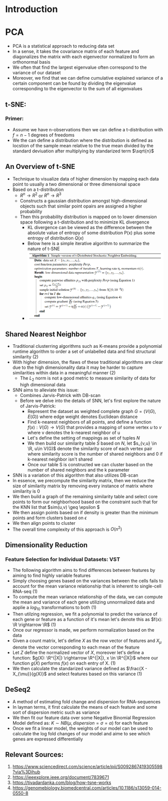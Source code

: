 # Introduction 
# PCA
- PCA is a statistical approach to reducing data set 
- In a sense, it takes the covariance matrix of each feature and diagonalizes the matrix with each eigenvector normalized to form an orthonormal basis 
- We often that find the largest eigenvalue often correspond to the variance of our dataset
- Moreover, we find that we can define cumulative explained variance of a certain component can be found by dividing the eigenvalue corresponding to the eigenvector to the sum of all eigenvalues
## t-SNE:
### Primer:
- Assume we have n-observations then we can define a t-distribution with $f = n -1$ degrees of freedoms  
- We the can define a distribution where the distribution is defined as locstion of the sample mean relative to the true mean divided by the standard deviuation after multiplying by standarized term $\sqrt{n}$ 
## An Overview of t-SNE
- Technique to visualize data of higher dimension by mapping each data point to usually a two dimensional or three dimensional space
- Based on a t-distribution
  - $R^{n} \rightarrow R^{2}$ or $R^n \rightarrow R^{3}$
  - Constructs a gaussian distribution amongst high-dimensional objects such that similar point opairs are assigned a higher probability
  - Then this probability distribution is mapped on to lower dimension space following a t-distribution and to minimize KL divergence 
    - KL divergence can be viewed as the difference between the absolute value of entropy of some distribution P(x) plus some entropy of distribution $Q(x)$
    - Below here is a simple iterative algorithm to summarize the nature of t-SNE
    - ![image](images/t-sne.png)
## Shared Nearest Neighbor
- Traditional clusterring algorithms such as K-means provide a polynomial runtime algorithm to order a set of unlabelled data and find structural similarity (2)
- With higher dimension, the flaws of these traditional algorithms are clear due to the high dimensionality data it may be harder to capture similarities within data in a meaningful manner (2)
  -  The $L_2$ norm is not a good metric to measure similarity of data for high dimensional data
- SNN aims to alleviate this issue:
  - Combines Jarvis-Patrick with DB-scan 
  - Before we delve into the details of SNN, let's first explore the nature of Jarvis-Patrick:
    - Represent the dataset as weighted complete graph $G = (V(G),E(G))$ where edge weight denotes Euclidean distance 
    - Find k-nearest neighbors of all points, and define a function $f(x): V(G) \rightarrow V(G)$ that provides a mapping of some vertex $u$ to $v$ where v denotes the k-nearest neighbor of u 
    - Let's define the setting of mappings as set of tuples $N$
    - We then build our similarity table $S$ based on $N$, let $s_{v,u} \in \R, u\in V(G)$ denote the similarity score of each vertex pair where similarity score is the number of shared neighbors and 0 if k-nearest neighbor isn't shared
    - Once our table S is constructed we can cluster based on the number of shared neighbors and the k parameter
- SNN is a variation of this algorithm that also utilizes DB-scan
- In essence, we precompute the similarity matrix, then we reduce the size of similarity matrix by removing every instance of matrix where similarity is 0
- We then build a graph of the remaining similarity table and select core points to form our neighborhood based on the constraint such that for the KNN list that $sim(u,v) \geq \epsilon $
- We then assign points based on if density is greater than the minimum points and form clusters based on $\epsilon$
- We then align points to cluster
- The overall time complexity of this approach is $O(n^2)$
## Dimensionality Reduction 
### Feature Selection for Individual Datasets: VST
- The following algorithm aims to find differences between features by aiming to find highly variable features
- Simply choosing genes based on the variances between the cells fails to account for the mean variance relationship that is inherent to single-cell RNA-seq (1)
- To compute the mean variance relationship of the data, we can compute the mean and variance of each gene utilizing unnormalized data and applie a $log_{10}$ transformations to both (1)
- Then utilzing regression, we fit a polynomial to predict the variance of each gene or feature as a function of it's mean let's denote this as $f(x): \R \rightarrow \R$ (1)
- Once our regressor is made, we perform normalization based on the data 
- Given a count matrix, let's define $X$ as the row vector of features and $X_{\mu}$ denote the vector corresponding to each mean of the feature
- Let $Z$ define the normalized vector of $X$, moreover let's define a function: $g(X): \R^{|X|} \rightarrow \R^{|X|}, x \in \R^{|X|}$  where our function $g(X)$ performs $f(x)$ on each entry of X. (1)
- We then calculate the standarized variance defined as $\frac{X - X_{\mu}}{g(X)}$ and select features based on this variance (1)
## DeSeq2
- A method of estimating fold change and dispersion for RNA-sequences
- In layman terms, it first calculate the means of each feature and some sort of dispersion metric such as variance
- We then fit our feature data over some Negative Binomial Regression Model defined as:
$K \sim NB(\mu, dispersion = \sigma = \alpha )$ for each feature
- Once we fit a linear model, the weights of our model can be used to calculate the log fold changes of our model and aime to see which genes are expressed differentially 
## Relevant Sources:
1. https://www.sciencedirect.com/science/article/pii/S0092867419305598?via%3Dihub
2. https://ieeexplore.ieee.org/document/7839671
3. https://tivadardanka.com/blog/how-tsne-works
4. https://genomebiology.biomedcentral.com/articles/10.1186/s13059-014-0550-8
